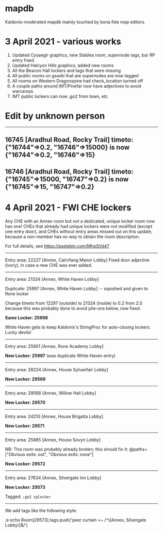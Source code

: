 # mapdb
Kaldonis-moderated mapdb mainly touched by bona fide map editors.

# 3 April 2021 - various works
1) Updated Cysaegir graphics, new Stables room, supernode tags, bar RP entry fixed.
2) Updated Halcyon Hills graphics, added new rooms
3) All the Beacon Hall lockers and tags that were missing
4) All public rooms on gswiki that are supernodes are now tagged
5) All rooms on Western Dragonspine had check_location turned off
6) A couple paths around IMT/Pinefar now have adjectives to avoid warcamps
7) IMT public lockers can now ;go2 from town, etc

# Edit by unknown person

--------------------------------------------------
16745 [Aradhul Road, Rocky Trail]
timeto: {"16744"=>0.2, "16746"=>15000} is now {"16744"=>0.2, "16746"=>15}
--------------------------------------------------
16746 [Aradhul Road, Rocky Trail]
timeto: {"16745"=>15000, "16747"=>0.2} is now {"16745"=>15, "16747"=>0.2}
--------------------------------------------------

# 4 April 2021 - FWI CHE lockers
Any CHE with an Annex room but *not* a dedicated, unique locker room now has one!  CHEs that already had unique lockers were not modified (except one entry door), and CHEs without entry areas missed out on this update, because a non-member has no way to obtain the room description.

For full details, see https://pastebin.com/MhpSVd47
___
Entry area: 22227 [Annex, Cairnfang Manor Lobby]
Fixed door adjective (ivory), in case a new CHE was ever added.
___
Entry area: 21324 [Annex, White Haven Lobby]

Duplicate: 25997 [Annex, White Haven Lobby] -- squished and given to Rone locker

Change timeto from 12297 (outside) to 21324 (inside) to 0.2 from 2.0 because this was probably done to avoid pile-ons below, now fixed.

**Same Locker: 25998**

White Haven gets to keep Kaldonis's StringProc for auto-closing lockers.  Lucky devils!
___
Entry area: 25901 [Annex, Rone Academy Lobby]

**New Locker: 25997** (was duplicate White Haven entry)
___
Entry area: 28224 [Annex, House Sylvanfair Lobby]

**New Locker: 29569**

___
Entry area: 29568 [Annex, Willow Hall Lobby]

**New Locker: 29570**
___
Entry area: 24210 [Annex, House Brigatta Lobby]

**New Locker: 29571**
___
Entry area: 25885 [Annex, House Sovyn Lobby] 

NB: This room was probably already broken; this should fix it: @paths=["Obvious exits: out", "Obvious exits: none"]

**New Locker: 29572**
___
Entry area: 27634 [Annex, Silvergate Inn Lobby]

**New Locker: 29573**

Tagged: `;go2 sglocker`

___
We add tags like the following style:

;e echo Room[29573].tags.push('peer curtain =~ /^\\[Annex, Silvergate Lobby\\]$/')
